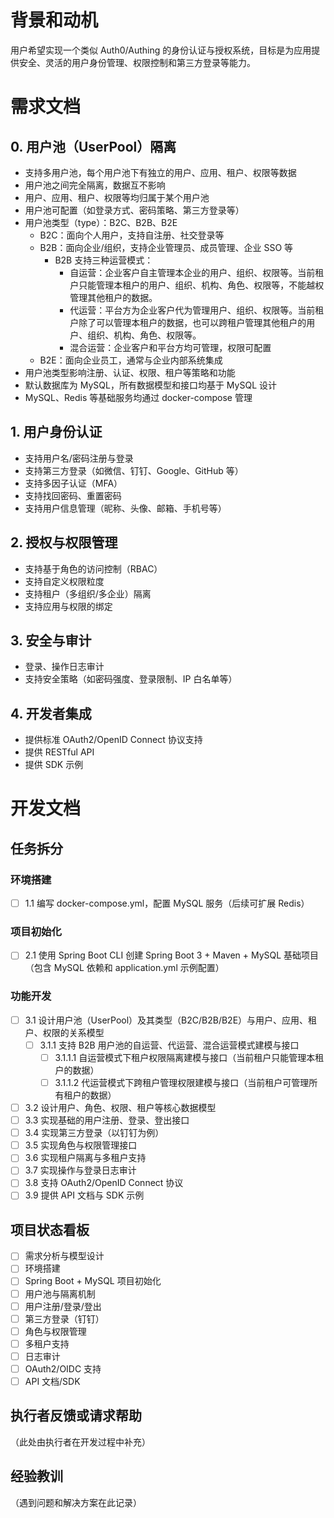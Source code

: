 
# 背景和动机
用户希望实现一个类似 Auth0/Authing 的身份认证与授权系统，目标是为应用提供安全、灵活的用户身份管理、权限控制和第三方登录等能力。

# 需求文档
## 0. 用户池（UserPool）隔离
- 支持多用户池，每个用户池下有独立的用户、应用、租户、权限等数据
- 用户池之间完全隔离，数据互不影响
- 用户、应用、租户、权限等均归属于某个用户池
- 用户池可配置（如登录方式、密码策略、第三方登录等）
- 用户池类型（type）：B2C、B2B、B2E
  - B2C：面向个人用户，支持自注册、社交登录等
  - B2B：面向企业/组织，支持企业管理员、成员管理、企业 SSO 等
    - B2B 支持三种运营模式：
      - 自运营：企业客户自主管理本企业的用户、组织、权限等。当前租户只能管理本租户的用户、组织、机构、角色、权限等，不能越权管理其他租户的数据。
      - 代运营：平台方为企业客户代为管理用户、组织、权限等。当前租户除了可以管理本租户的数据，也可以跨租户管理其他租户的用户、组织、机构、角色、权限等。
      - 混合运营：企业客户和平台方均可管理，权限可配置
  - B2E：面向企业员工，通常与企业内部系统集成
- 用户池类型影响注册、认证、权限、租户等策略和功能
- 默认数据库为 MySQL，所有数据模型和接口均基于 MySQL 设计
- MySQL、Redis 等基础服务均通过 docker-compose 管理

## 1. 用户身份认证
- 支持用户名/密码注册与登录
- 支持第三方登录（如微信、钉钉、Google、GitHub 等）
- 支持多因子认证（MFA）
- 支持找回密码、重置密码
- 支持用户信息管理（昵称、头像、邮箱、手机号等）

## 2. 授权与权限管理
- 支持基于角色的访问控制（RBAC）
- 支持自定义权限粒度
- 支持租户（多组织/多企业）隔离
- 支持应用与权限的绑定

## 3. 安全与审计
- 登录、操作日志审计
- 支持安全策略（如密码强度、登录限制、IP 白名单等）

## 4. 开发者集成
- 提供标准 OAuth2/OpenID Connect 协议支持
- 提供 RESTful API
- 提供 SDK 示例

# 开发文档

## 任务拆分

### 环境搭建
- [ ] 1.1 编写 docker-compose.yml，配置 MySQL 服务（后续可扩展 Redis）

### 项目初始化
- [ ] 2.1 使用 Spring Boot CLI 创建 Spring Boot 3 + Maven + MySQL 基础项目（包含 MySQL 依赖和 application.yml 示例配置）

### 功能开发
- [ ] 3.1 设计用户池（UserPool）及其类型（B2C/B2B/B2E）与用户、应用、租户、权限的关系模型
  - [ ] 3.1.1 支持 B2B 用户池的自运营、代运营、混合运营模式建模与接口
    - [ ] 3.1.1.1 自运营模式下租户权限隔离建模与接口（当前租户只能管理本租户的数据）
    - [ ] 3.1.1.2 代运营模式下跨租户管理权限建模与接口（当前租户可管理所有租户的数据）
- [ ] 3.2 设计用户、角色、权限、租户等核心数据模型
- [ ] 3.3 实现基础的用户注册、登录、登出接口
- [ ] 3.4 实现第三方登录（以钉钉为例）
- [ ] 3.5 实现角色与权限管理接口
- [ ] 3.6 实现租户隔离与多租户支持
- [ ] 3.7 实现操作与登录日志审计
- [ ] 3.8 支持 OAuth2/OpenID Connect 协议
- [ ] 3.9 提供 API 文档与 SDK 示例

## 项目状态看板
- [ ] 需求分析与模型设计
- [ ] 环境搭建
- [ ] Spring Boot + MySQL 项目初始化
- [ ] 用户池与隔离机制
- [ ] 用户注册/登录/登出
- [ ] 第三方登录（钉钉）
- [ ] 角色与权限管理
- [ ] 多租户支持
- [ ] 日志审计
- [ ] OAuth2/OIDC 支持
- [ ] API 文档/SDK

## 执行者反馈或请求帮助
（此处由执行者在开发过程中补充）

## 经验教训
（遇到问题和解决方案在此记录）